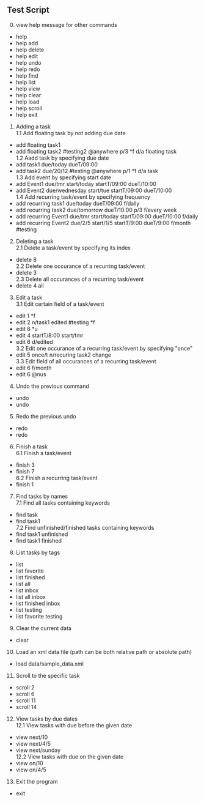 ## Test Script

0. view help message for other commands
  * help
  * help add
  * help delete
  * help edit
  * help undo
  * help redo
  * help find
  * help list
  * help view
  * help clear
  * help load
  * help scroll
  * help exit
  

1. Adding a task<br>
  1.1 Add floating task by not adding due date
  * add floating task1
  * add floating task2 #testing2 @anywhere p/3 *f d/a floating task<br>
  1.2 Aadd task by specifying due date
  * add task1 due/today dueT/09:00
  * add task2 due/20/12 #testing @anywhere p/1 *f d/a task<br>
  1.3 Add event by specifying start date
  * add Event1 due/tmr start/today startT/09:00 dueT/10:00
  * add Event2 due/wednesday start/tue startT/09:00 dueT/10:00<br>
  1.4 Add recurring task/event by specifying frequency
  * add recurring task1 due/today dueT/09:00 f/daily
  * add recurring task2 due/tomorrow dueT/10:00 p/3 f/every week
  * add recurring Event1 due/tmr start/today startT/09:00 dueT/10:00 f/daily
  * add recurring Event2 due/2/5 start/1/5 startT/9:00 dueT/9:00 f/month #testing
  

2. Deleting a task<br>
  2.1 Delete a task/event by specifying its index
  * delete 8<br>
  2.2 Delete one occurance of a recurring task/event
  * delete 3<br>
  2.3 Delete all occurances of a recurring task/event
  * delete 4 all
  

3. Edit a task<br>
  3.1 Edit certain field of a task/event
  * edit 1 *f
  * edit 2 n/task1 edited #testing *f
  * edit 8 *u
  * edit 4 startT/8:00 start/tmr
  * edit 6 d/edited<br>
  3.2 Edit one occurance of a recurring task/event by specifying "once"
  * edit 5 once/t n/recuring task2 change<br>
  3.3 Edit field of all occurances of a recurring task/event
  * edit 6 f/month
  * edit 6 @nus
  

4. Undo the previous command
  * undo
  * undo
  

5. Redo the previous undo
  * redo
  * redo
  

6. Finish a task<br>
  6.1 Finish a task/event
  * finish 3
  * finish 7<br>
  6.2 Finish a recurring task/event
  * finish 1
 

7. Find tasks by names<br>
  7.1 Find all tasks containing keywords
  * find task
  * find task1<br>
  7.2 Find unfinished/finished tasks containing keywords
  * find task1 unfinished
  * find task1 finished
  

8. List tasks by tags
  * list
  * list favorite
  * list finished
  * list all
  * list inbox
  * list all inbox 
  * list finished inbox
  * list testing
  * list favorite testing
  

9. Clear the current data
  * clear
  

10. Load an xml data file (path can be both relative path or absolute path)
  * load data/sample_data.xml
  

11. Scroll to the specific task
  * scroll 2
  * scroll 6
  * scroll 11
  * scroll 14
  

12. View tasks by due dates<br>
  12.1 View tasks with due before the given date
  * view next/10
  * view next/4/5
  * view next/sunday<br>
  12.2 View tasks with due on the given date
  * view on/10
  * view on/4/5
  

13. Exit the program
  * exit
  
